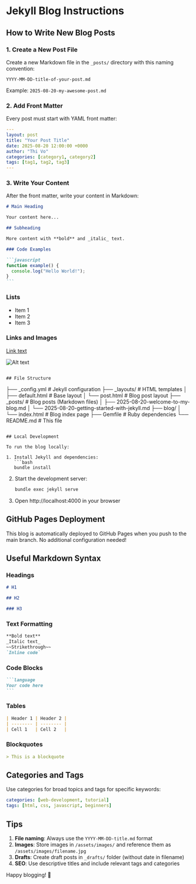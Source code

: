 # Jekyll Blog Instructions

## How to Write New Blog Posts

### 1. Create a New Post File

Create a new Markdown file in the `_posts/` directory with this naming convention:

```
YYYY-MM-DD-title-of-your-post.md
```

Example: `2025-08-20-my-awesome-post.md`

### 2. Add Front Matter

Every post must start with YAML front matter:

```yaml
---
layout: post
title: "Your Post Title"
date: 2025-08-20 12:00:00 +0000
author: "Thi Vo"
categories: [category1, category2]
tags: [tag1, tag2, tag3]
---
```

### 3. Write Your Content

After the front matter, write your content in Markdown:

````markdown
# Main Heading

Your content here...

## Subheading

More content with **bold** and _italic_ text.

### Code Examples

```javascript
function example() {
  console.log("Hello World!");
}
```
````

### Lists

- Item 1
- Item 2
- Item 3

### Links and Images

[Link text](https://example.com)

![Alt text](/path/to/image.jpg)

```

## File Structure

```

├── \_config.yml # Jekyll configuration
├── \_layouts/ # HTML templates
│ ├── default.html # Base layout
│ └── post.html # Blog post layout
├── \_posts/ # Blog posts (Markdown files)
│ ├── 2025-08-20-welcome-to-my-blog.md
│ └── 2025-08-20-getting-started-with-jekyll.md
├── blog/
│ └── index.html # Blog index page
├── Gemfile # Ruby dependencies
└── README.md # This file

````

## Local Development

To run the blog locally:

1. Install Jekyll and dependencies:
   ```bash
   bundle install
````

2. Start the development server:

   ```bash
   bundle exec jekyll serve
   ```

3. Open http://localhost:4000 in your browser

## GitHub Pages Deployment

This blog is automatically deployed to GitHub Pages when you push to the main branch. No additional configuration needed!

## Useful Markdown Syntax

### Headings

```markdown
# H1

## H2

### H3
```

### Text Formatting

```markdown
**Bold text**
_Italic text_
~~Strikethrough~~
`Inline code`
```

### Code Blocks

````markdown
```language
Your code here
```
````

### Tables

```markdown
| Header 1 | Header 2 |
| -------- | -------- |
| Cell 1   | Cell 2   |
```

### Blockquotes

```markdown
> This is a blockquote
```

## Categories and Tags

Use categories for broad topics and tags for specific keywords:

```yaml
categories: [web-development, tutorial]
tags: [html, css, javascript, beginners]
```

## Tips

1. **File naming**: Always use the `YYYY-MM-DD-title.md` format
2. **Images**: Store images in `/assets/images/` and reference them as `/assets/images/filename.jpg`
3. **Drafts**: Create draft posts in `_drafts/` folder (without date in filename)
4. **SEO**: Use descriptive titles and include relevant tags and categories

Happy blogging! 🎉
